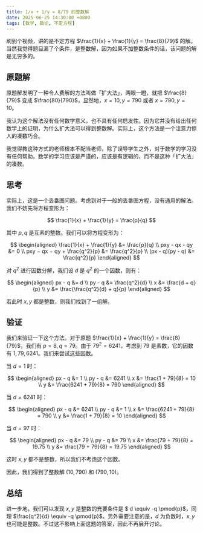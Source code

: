 ```yaml
---
title: 1/x + 1/y = 8/79 的整数解
date: 2025-06-25 14:30:00 +0800
tags: [数学, 数论, 不定方程]
---
```


刷到个视频，讲的是不定方程 $\frac{1}{x} + \frac{1}{y} = \frac{8}{79}$ 的解。当然我觉得题目漏了个条件，是整数解，因为如果不加整数条件的话，该问题的解是无穷多的。

## 原题解

原题解发明了一种令人费解的方法叫做「扩大法」，两眼一瞪，就把 $\frac{8}{79}$ 变成 $\frac{80}{790}$，显然地，$x=10,y=790$ 或者 $x=790,y=10$。

我认为这个解法没有任何数学意义，也不具有任何启发性。因为它并没有给出任何数学上的证明，为什么扩大法可以得到整数解。实际上，这个方法是一个注意力惊人的凑数巧合。

我觉得教这种方式的老师根本不配当老师，除了误导学生之外，对于数学的学习没有任何帮助。数学的学习应该是严谨的，应该是有逻辑的，而不是这种「扩大法」的凑数。

## 思考

实际上，这是一个丢番图问题。考虑到对于一般的丢番图方程，没有通用的解法。我们不妨先将方程变形为：

$$
\frac{1}{x} + \frac{1}{y} = \frac{p}{q}
$$

其中 $p,q$ 是互素的整数。我们可以将方程变形为：

$$
\begin{aligned}
\frac{1}{x} + \frac{1}{y} &= \frac{p}{q} \\
pxy - qx - qy &= 0 \\
pxy − qx − qy + \frac{q^2}{p} &= \frac{q^2}{p} \\
(px - q)(py - q) &= \frac{q^2}{p}
\end{aligned}
$$

对 $q^2$ 进行因数分解，我们设 $d$ 是 $q^2$ 的一个因数，则有：

$$
\begin{aligned}
px - q &= d \\
py - q &= \frac{q^2}{d} \\
x &= \frac{d + q}{p} \\
y &= \frac{\frac{q^2}{d} + q}{p}
\end{aligned}
$$

若此时 $x,y$ 都是整数，则我们找到了一组解。

## 验证

我们来验证一下这个方法。对于原题 $\frac{1}{x} + \frac{1}{y} = \frac{8}{79}$，我们有 $p=8, q=79$。由于 $79^2 = 6241$，考虑到 $79$ 是素数，它的因数有 $1, 79, 6241$。我们来尝试这些因数。

当 $d=1$ 时：

$$
\begin{aligned}
px - q &= 1 \\
py - q &= 6241 \\
x &= \frac{1 + 79}{8} = 10 \\
y &= \frac{6241 + 79}{8} = 790
\end{aligned}
$$

当 $d=6241$ 时：

$$
\begin{aligned}
px - q &= 6241 \\
py - q &= 1 \\
x &= \frac{6241 + 79}{8} = 790 \\
y &= \frac{1 + 79}{8} = 10
\end{aligned}
$$

当 $d=97$ 时：

$$
\begin{aligned}
px - q &= 79 \\
py - q &= 79 \\
x &= \frac{79 + 79}{8} = 19.75 \\
y &= \frac{79 + 79}{8} = 19.75
\end{aligned}
$$

这时 $x,y$ 都不是整数，所以我们不考虑这个因数。

因此，我们得到了整数解 $(10, 790)$ 和 $(790, 10)$。

## 总结

进一步地，我们可以发现 $x,y$ 是整数的充要条件是 $ d \equiv -q \pmod{p}$，同理 $\frac{q^2}{d} \equiv -q \pmod{p}$。另外需要注意的是，$d$ 为负数时，$x,y$ 也可能是整数。不过这不影响上面这题的答案，因此不再展开讨论。
